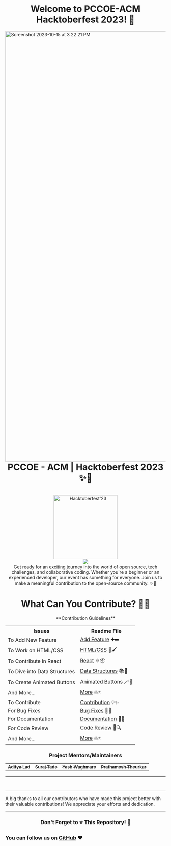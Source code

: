 <div align="center">
   <h1> Welcome to PCCOE-ACM Hacktoberfest 2023! 🎉</h1> 
   
</div><img width="1349" alt="Screenshot 2023-10-15 at 3 22 21 PM" src="https://github.com/ketan-sonar/pccoe-acm-hacktoberfest-2023-site/assets/97255480/2f121d38-d979-426d-94ba-f3d050e9e975">




   <h1 style="margin-top:0px" align="center"> PCCOE - ACM | Hacktoberfest 2023 ✨🚀 </h1>
</div>

<br>
<div align="center">
    <a href="https://hacktoberfest.digitalocean.com/" target="_blank" rel="noopener noreferrer">
        <img width="200" src="https://img.shields.io/badge/Hacktoberfest-2023-orange.svg" alt="Hacktoberfest'23">
    </a>
</div>


<div align="center">
    <a href="https://www.buymeacoffee.com/omgawande">
        <img src="https://img.shields.io/badge/Buy%20Me%20a%20Coffee-ffdd00?style=for-the-badge&logo=buy-me-a-coffee&logoColor=black" />
    </a>
</div>





<div align="center">
    Get ready for an exciting journey into the world of open source, tech challenges, and collaborative coding. Whether you're a beginner or an experienced developer, our event has something for everyone. Join us to make a meaningful contribution to the open-source community. ✨🚀
</div>



<h1 align="center">What Can You Contribute? 👩‍💻</h1>

<div align="center">
    **Contribution Guidelines**
</div>

<div align="center">
    <table>
        <tr>
            <th>Issues</th>
            <th>Readme File</th>
        </tr>
        <tr>
            <td>To Add New Feature</td>
            <td><a href="#">Add Feature</a> ➕➡️</td>
        </tr>
        <tr>
            <td>To Work on HTML/CSS</td>
            <td><a href="#">HTML/CSS</a> 🎨🖌️</td>
        </tr>
        <tr>
            <td>To Contribute in React</td>
            <td><a href="#">React</a> ⚛️📦</td>
        </tr>
        <tr>
            <td>To Dive into Data Structures</td>
            <td><a href="#">Data Structures</a> 📚🧮</td>
        </tr>
        <tr>
            <td>To Create Animated Buttons</td>
            <td><a href="#">Animated Buttons</a> 🪄🌟</td>
        </tr>
        <tr>
            <td>And More...</td>
            <td><a href="#">More</a> 🔥⭐</td>
        </tr>
        <tr>
            <td>To Contribute</td>
            <td><a href="#">Contribution</a> 💡✨</td>
        </tr>
        <tr>
            <td>For Bug Fixes</td>
            <td><a href="#">Bug Fixes</a> 🐞🔧</td>
        </tr>
        <tr>
            <td>For Documentation</td>
            <td><a href="#">Documentation</a> 📝📘</td>
        </tr>
        <tr>
            <td>For Code Review</td>
            <td><a href="#">Code Review</a> 👀🔍</td>
        </tr>
        <tr>
            <td>And More...</td>
            <td><a href="#">More</a> 🔥⭐</td>
        </tr>
    </table>
</div>











<h3 align='center'>Project Mentors/Maintainers</h3>

<table align='center'>
    <td><a href="https://github.com/Adityalad-25" target="_blank" ><sub><b>Aditya Lad</b></sub></a></td>
    <td align="center"><a href="https://github.com/surajtade"><sub align="bottom"><b>Suraj Tade</b></sub></a></td>
    <td align="center"><a href="https://github.com/Yash-Waghmare"><sub align="bottom"><b>Yash Waghmare</b></sub></a></td>
    <td align="center"><a href="https://github.com/PrathameshTheurkar"><sub align="bottom"><b>Prathamesh Theurkar</b></sub></a></td>
</table>

---



<br>

---

A big thanks to all our contributors who have made this project better with their valuable contributions! We appreciate your efforts and dedication.

---

<h3 align="center">Don't Forget to ⭐ This Repository! 🌟</h3>

### You can follow us on [GitHub](https://github.com/Adityalad-25) ❤


